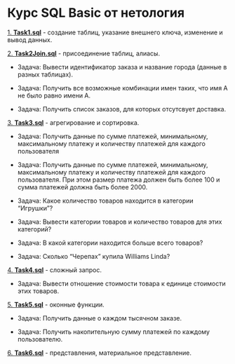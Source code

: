 # Курс SQL Basic от нетология

[1. **Task1.sql**](https://github.com/devFF/FindJob/blob/main/PostgreSQL/netology/Task1.sql) - 
создание таблиц, указание внешнего ключа, изменение и вывод данных.

[2. **Task2Join.sql**](https://github.com/devFF/FindJob/blob/main/PostgreSQL/netology/Task2Join.sql) - 
присоединение таблиц, алиасы. 

- Задача: Вывести идентификатор заказа и название города (данные в разных таблицах).

- Задача: Получить все возможные комбинации имен таких, что имя А не было равно имени А.

- Задача: Получить список заказов, для которых отсутсвует доставка.

[3. **Task3.sql**](https://github.com/devFF/FindJob/blob/main/PostgreSQL/netology/Task3.sql) - 
агрегирование и сортировка.

- Задача: Получить данные по сумме платежей, минимальному, максимальному платежу и количеству платежей для каждого пользователя

- Задача: Получить данные по сумме платежей, минимальному, максимальному платежу и количеству платежей для каждого пользователя.
При этом размер платежа должен быть более 100 и сумма платежей должна быть более 2000.

- Задача: Какое количество товаров находится в категории “Игрушки”?

- Задача: Вывести категории товаров и количество товаров для этих категорий?

- Задача: В какой категории находится больше всего товаров?

- Задача: Сколько “Черепах” купила Williams Linda?

[4. **Task4.sql**](https://github.com/devFF/FindJob/blob/main/PostgreSQL/netology/Task4.sql) - 
сложный запрос.

- Задача: Вывести отношение стоимости товара к единице стоимости этих товаров.


[5. **Task5.sql**](https://github.com/devFF/FindJob/blob/main/PostgreSQL/netology/Task5.sql) - 
оконные функции.

- Задача: Получить данные о каждом тысячном заказе.

- Задача: Получить накопительную сумму платежей по каждому пользователю.

[6. **Task6.sql**](https://github.com/devFF/FindJob/blob/main/PostgreSQL/netology/Task6.sql) - 
представления, материальное представление.



